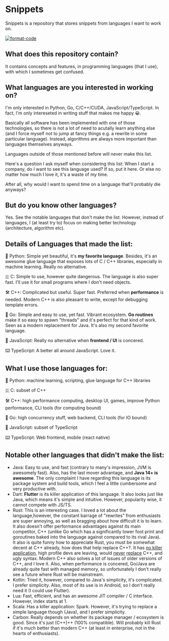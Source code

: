 # Snippets

Snippets is a repository that stores snippets from languages I want to work on.

[![format-code](https://github.com/rentruewang/quirks/actions/workflows/format.yaml/badge.svg)](https://github.com/rentruewang/quirks/actions/workflows/format.yaml)

## What does this repository contain?

It contains concepts and features, in programming languages (that I use), with which I sometimes get confused.

## What languages are you interested in working on?

I'm only interested in Python, Go, C/C++/CUDA, JavaScript/TypeScript. In fact, I'm only intereseted in writing stuff that makes me happy 😀.

Basically all software has been implemented with one of those technologies, so there is not a lot of need to acutally learn anything else (and I force myself not to jump at fancy things e.g. a rewrite in some particular language). Instead, algorithms are always more important than languages themselves anyways.

Languages outside of those mentioned before will never make this list.

Here's a question I ask myself when considering this list: When I start a company, do I want to see this language used? If so, put it here. Or else no matter how much I love it, it's a waste of my time.

After all, why would I want to spend time on a language that'll probably die anyways?

## But do you know other languages?

Yes. See the notable languages that don't make the list. However, instead of languages, I (at least try to) focus on making better technology (architecture, algorithm etc).

## Details of Languages that made the list:

🐍 Python: Simple yet beautiful, it's **my favorite language**. Besides, it's an awesome glue language that exposes lots of C / C++ libraries, especially in machine learning. Really no alternative.

🇨 C: Simple to use, however quite dangerous. The language is also super fast. I'll use it for small programs where I don't need objects.

🛠️ C++: Complicated but useful. Super fast. Preferred when **performance** is needed. Modern C++ is also pleasant to write, except for debugging template errors.

🦫 Go: Simple and easy to use, yet fast. Vibrant ecosystem. **Go routines** make it so easy to spawn "threads" and it's perfect for that kind of work. Seen as a modern replacement for Java. It's also my second favorite language.

📜 JavaScript: Really no alternative when **frontend / UI** is concered.

⌨️ TypeScript: A better all around JavaScript. Love it.

## What I use those languages for:

🐍 Python: machine learning, scripting, glue language for C++ libraries

🇨 C: subset of C++

🛠️ C++: high performance computing, desktop UI, games, improve Python performance, CLI tools (for computing bound)

🦫 Go: high concurrency stuff, web backend, CLI tools (for IO bound)

📜 JavaScript: subset of TypeScript

⌨️ TypeScript: Web frontend, mobile (react native)

## Notable other languages that didn't make the list:

- Java: Easy to use, and fast (contrary to many's impression, JVM is awesomely fast). Also, has the last mover advantage, and **Java 14+ is awesome**. The only complaint I have regarding this language is its package system and build tools, which I feel a little cumbersome and very productive with.
- Dart: **Flutter** is its killer application of this language. It also looks just like Java, which means it's simple and intuitive. However, popularity wise, it cannot compete with JS/TS.
- Rust: This is an interesting case. I loved a lot about the language,however, the constant barrage of "rewrites" from enthusiasts are super annoying, as well as bragging about how difficult it is to learn. It also doesn't offer performance advantages against its main competitor, C++ (unlike Go which has a significantly lower foot print and goroutines baked into the language against compared to its rival Java). It also is quite funny how to appreciate Rust, you must be somewhat decent at C++ already, how does that help replace C++?. It has [no killer application](https://www.reddit.com/r/programmingcirclejerk/comments/hdqdjd/rust_is_the_wrong_solution_for_almost_everything/), high profile devs are leaving, would [never](https://www.quora.com/Will-Rust-replace-C++) [replace](https://news.ycombinator.com/item?id=29905917) C++, and ugly syntax. Modern C++ also solves a lot of issues of older versions of C++, and I love it. Also, when performance is concered, Go/Java are already quite fast with managed memory, so unfortunately I don't really see a future where Rust will be mainstream.
- Kotlin: Tried it, however, compared to Java's simplicity, it's complicated. I prefer simplicity. Also, most of its use is in Android, so I don't really need it (I could use Flutter).
- Lua: Fast, efficient, and has an awesome JIT compiler / C interface. However, index starts at 1.
- Scala: Has a killer application: Spark. However, it's trying to replace a simple language though (Java), and I prefer simplicity.
- Carbon: Really depends on whether its package manager / ecosystem is good. Since it's just (C++)++ (100% compatible). Will probably kill Rust if it's much better than modern C++ (at least in enterprise, not in the hearts of enthusiasts).
